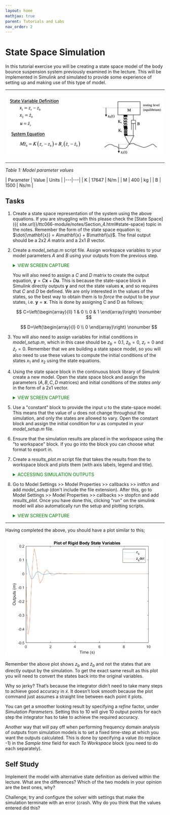 ```yaml
---
layout: home
mathjax: true
parent: Tutorials and Labs
nav_order: 2
---
```


# State Space Simulation

In this tutorial exercise you will be creating a state space model of the body bounce suspension system previously examined in the lecture. This will be implemented in Simulink and simulated to provide some experience of setting up and making use of this type of model.

<hr>

![image](figs/body_bounce_image_and_equations.png)

<hr>

*Table 1: Model parameter values*

| Parameter | Value | Units |
|---|---|
| K | 17647 | N/m |
| M | 400 | kg |
| B | 1500 | Ns/m |

## Tasks

1. Create a state space representation of the system using the above equations. If you are struggling with this please check the [State Space]({{ site.url}}/ttc066-module/notes/Section_4.html#state-space) topic in the notes. Remember the form of the state space equation is; $\dot{\mathbf{x}} = A\mathbf{x} + B\mathbf{u}$. The final output should be a 2x2 $A$ matrix and a 2x1 $B$ vector.

2. Create a *model_setup.m* script file. Assign workspace variables to your model parameters $A$ and $B$ using your outputs from the previous step.

    <details close markdown="block">
      <summary style="color:green;">
        VIEW SCREEN CAPTURE
      </summary>
    <hr>
    <img src="figs/SSS_scriptfile.gif">
    <hr>
    </details>

    You will also need to assign a $C$ and $D$ matrix to create the output equation, $\mathbf{y} = C\mathbf{x} + D\mathbf{u}$. This is because the state-space block in Simulink directly outputs $\mathbf{y}$ and not the state values $\mathbf{x}$, and so requires that $C$ and $D$ be defined. We are only interested in the values of the states, so the best way to obtain them is to *force* the output to be your states, i.e. $\mathbf{y} = \mathbf{x}$. This is done by assigning C and D as follows;

    $$
    C=\left(\begin{array}{ll}
    1 & 0 \\
    0 & 1
    \end{array}\right) \nonumber
    $$

    $$
    D=\left(\begin{array}{l}
    0 \\
    0
    \end{array}\right) \nonumber
    $$

3. You will also need to assign variables for initial conditions in *model_setup.m*, which in this case should be $z_b=0.1$, $\dot{z}_b=0$, $z_r=0$ and $\dot{z}_r = 0$. Remember that we are building a state space model, so you will also need to use these values to compute the initial conditions of the states $x_1$ and $x_2$ using the state equations.

4. Using the state space block in the continuous block library of Simulink create a new model. Open the state space block and assign the parameters ($A, B, C, D$ matrices) and initial conditions of the *states only* in the form of a 2x1 vector.

    <details close markdown="block">
      <summary style="color:green;">
        VIEW SCREEN CAPTURE
      </summary>
    <hr>

    <img src="figs/SSS_simulinkstatespace.gif">

    <hr>
    </details>

5. Use a "constant" block to provide the input $u$ to the state-space model. This means that the value of $u$ does not change throughout the simulation, and only the states are allowed to vary. Open the constant block and assign the initial condition for $u$ as computed in your *model_setup.m* file.

6. Ensure that the simulation results are placed in the workspace using the "to workspace" block. If you go into the block you can choose what format to export in.

7. Create a *results_plot.m* script file that takes the results from the to workspace block and plots them (with axis labels, legend and title).

     <details close markdown="block">
      <summary style="color:green">
        ACCESSING SIMULATION OUTPUTS
      </summary>

    Accessing the data sent to the workspace by the "to workspace" block requires a little knowledge about how *data structures* work. The outputs are sent to the workspace in the variable called "out"; if you click on it the variable window will show a list of data objects that are contained inside it, including "tout" and "simout". To access these variables you will need to do "dot referencing", which looks like this:

    ```matlab
    time_data = out.tout;
    x_1_data = out.simout.Data(:,1);
    x_2_data = out.simout.Data(:,2);
    ```

    </details>

8. Go to Model Settings >> Model Properties >> callbacks >> initfcn and add *model_setup* (don't include the file extension). After this, go to Model Settings >> Model Properties >> callbacks >> stopfcn and add *results_plot*. Once you have done this, clicking "run" on the simulink model will also automatically run the setup and plotting scripts.

    <details close markdown="block">
      <summary style="color:green;">
        VIEW SCREEN CAPTURE
      </summary>
    <hr>

    <img src="figs/SSS_initfcn.gif">

    <hr>
    </details>

---

Having completed the above, you should have a plot similar to this;

<img src="figs/results_fig_2.png" width=500>

Remember the above plot shows $z_b$ and $\dot{z}_b$ and not the states that are directly output by the simulation. To get the exact same result as this plot you will need to convert the states back into the original variables.

Why so jerky? That’s because the integrator didn’t need to take many steps to achieve good accuracy in $\dot{x}$. It doesn’t look smooth because the plot command just assumes a straight line between each point it plots.

You can get a smoother looking result by specifying a *refine* factor, under *Simulation Parameters*. Setting this to 10 will give 10 output points for each step the integrator has to take to achieve the required accuracy.

Another way that will pay off when performing frequency domain analysis of outputs from simulation models is to set a fixed time-step at which you want the outputs calculated. This is done by specifying a value (to replace -1) in the *Sample time* field for each *To Workspace* block (you need to do each separately).

## Self Study

Implement the model with alternative state definition as derived within the lecture.  What are the differences?  Which of the two models in your opinion are the best ones, why?

Challenge; try and configure the solver with settings that make the simulation terminate with an error (crash.  Why do you think that the values entered did this?
